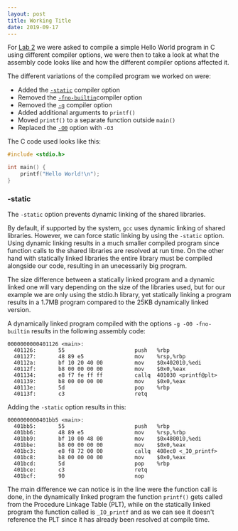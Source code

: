 ```yaml
---
layout: post
title: Working Title
date: 2019-09-17
---
```


For [Lab 2](https://wiki.cdot.senecacollege.ca/wiki/SPO600_Compiled_C_Lab) we were asked to compile a simple Hello World program in C using different compiler options, we were then to take a look at what the assembly code looks like and how the different compiler options affected it. 

The different variations of the compiled program we worked on were:
- Added the [`-static`](#-static) compiler option
- Removed the [`-fno-builtin`](#-fno-builtin)compiler option
- Removed the [`-g`](#-g) compiler option
- Added additional arguments to `printf()`
- Moved `printf()` to a separate function outside `main()`
- Replaced the [`-O0`](#-O0) option with `-O3`

<!-- more -->

The C code used looks like this:

```c
#include <stdio.h>

int main() {
    printf("Hello World!\n");
}
```

### -static

The `-static` option prevents dynamic linking of the shared libraries.

By default, if supported by the system, `gcc` uses dynamic linking of shared libraries. However, we can force static linking by using the `-static` option. Using dynamic linking results in a much smaller compiled program since function calls to the shared libraries are resolved at run time. On the other hand with statically linked libraries the entire library must be compiled alongside our code, resulting in an unecessarily big program.

The size difference between a statically linked program and a dynamic linked one will vary depending on the size of the libraries used, but for our example we are only using the stdio.h library, yet statically linking a program results in a 1.7MB program compared to the 25KB dynamically linked version.

A dynamically linked program compiled with the options `-g -O0 -fno-builtin` results in the following assembly code:

```
0000000000401126 <main>:
  401126:       55                      push   %rbp
  401127:       48 89 e5                mov    %rsp,%rbp
  40112a:       bf 10 20 40 00          mov    $0x402010,%edi
  40112f:       b8 00 00 00 00          mov    $0x0,%eax
  401134:       e8 f7 fe ff ff          callq  401030 <printf@plt>
  401139:       b8 00 00 00 00          mov    $0x0,%eax
  40113e:       5d                      pop    %rbp
  40113f:       c3                      retq   

```

Adding the `-static` option results in this:

```
0000000000401bb5 <main>:
  401bb5:       55                      push   %rbp
  401bb6:       48 89 e5                mov    %rsp,%rbp
  401bb9:       bf 10 00 48 00          mov    $0x480010,%edi
  401bbe:       b8 00 00 00 00          mov    $0x0,%eax
  401bc3:       e8 f8 72 00 00          callq  408ec0 <_IO_printf>
  401bc8:       b8 00 00 00 00          mov    $0x0,%eax
  401bcd:       5d                      pop    %rbp
  401bce:       c3                      retq   
  401bcf:       90                      nop
```

The main difference we can notice is in the line were the function call is done, in the dynamically linked program the function `printf()` gets called from the Procedure Linkage Table (PLT), while on the statically linked program the function called is `_IO_printf` and as we can see it doesn't reference the PLT since it has already been resolved at compile time.


